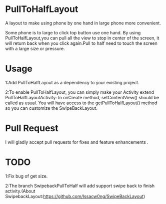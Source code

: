 PullToHalfLayout
===
A layout to make using phone by one hand in large phone more convenient.

Some phone is to large to click top button use one hand. By using PullToHalfLayout,you can pull all the view to stop in center of the screen, it will return back when you click again.Pull to half need to touch the screen with a large size or pressure.

Usage
===
1:Add PullToHalfLayout as a dependency to your existing project.

2:To enable PullToHalfLayout, you can simply make your Activity extend PullToHalfLayoutActivity:
In onCreate method, setContentView() should be called as usual.
You will have access to the getPullToHalfLayout() method so you can customize the SwipeBackLayout.

Pull Request
===
I will gladly accept pull requests for fixes and feature enhancements .

TODO
===
1:Fix bug of get size.

2:The branch SwipebackPullToHalf will add support swipe back to finish activity.(About SwipebackLayout:https://github.com/Issacw0ng/SwipeBackLayout)
